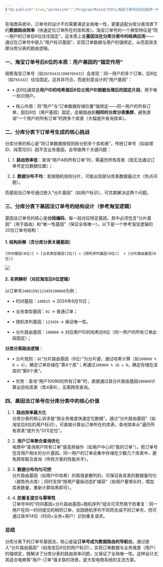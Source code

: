 ```yaml
---
{"dg-publish":true,"permalink":"/Program/Mixed/为什么淘宝订单号后6位始终一样？/","noteIcon":"","created":"2025-08-19T18:18:24.617+08:00"}
---
```


在电商系统中，订单号的设计不仅需要满足全局唯一性，更要适配分库分表场景下的**数据路由效率**（快速定位订单所在的库和表）。淘宝订单号的一个典型特征是“同一用户的订单后6位往往固定”，这本质上是**基因法在分库分表中的经典应用**——通过在订单号中嵌入“用户标识基因”，实现订单数据与用户的强绑定，从而高效支撑分库分表的路由逻辑。

### 一、淘宝订单号后6位的本质：用户基因的“锚定作用”

观察淘宝订单号（如`287654321098765432`）会发现：同一用户的多个订单，后6位（如`765432`）往往固定。这并非巧合，而是刻意设计的“用户基因”：

*   • 这6位通常是**用户ID的哈希值后6位**或**用户ID脱敏处理后的固定片段**，用于唯一标识用户。
    
*   • 核心作用：将“用户”与“订单数据存储位置”强绑定——同一用户的所有订单，因后6位（用户基因）固定，会被路由到**相同的分库分表集群**，避免查询“一个用户的所有订单”时跨多个库表（大幅提升查询效率）。
    

### 二、分库分表下订单号生成的核心挑战

分库分表的核心是“将订单数据按规则拆分到多个库和表”，传统订单号（如自增ID、纯雪花ID）因不含业务基因，会导致两个关键问题：

1.  1. **路由效率低**：查询“用户A的所有订单”时，需遍历所有库表（因无法通过订单号定位数据位置）；
    
2.  2. **数据分布不均**：若按随机规则分片，可能出现部分库表数据量过大（热点问题）。
    

而基因法订单号通过嵌入“分片基因”（如用户标识），可完美解决这两个问题。

### 三、分库分表下基因法订单号的结构设计（参考淘宝逻辑）

基因法订单号的核心是**分段编码**，每一段对应特定基因，其中必须包含“分片基因”（用于路由）和“唯一性基因”（保证全局唯一）。以下是一个参考淘宝逻辑的20位订单号结构：

#### 1.  结构拆解（含分库分表关键基因）

`[时间基因(6位)] + [业务类型基因(2位)] + [随机序列基因(6位)]  + [分片路由基因(6位)] `

![](https://mmbiz.qpic.cn/mmbiz_png/JJRW7FxQREywk68cb6Cth8y3LmZI1XRYU7cxxaPibFOPib4XWaXB7cdXpEQyUcBc9bBYPIicBFCyhic2RgTzcuWeYQ/640?wx_fmt=png&watermark=1)

#### 2. 实例解析（对应淘宝后6位逻辑）

以订单号`24081501123456100860`为例：

*   • 时间基因：`240815` → 2024年8月15日；
    
*   • 业务类型基因：`01` → 普通订单；
    
*   • 随机序列基因：`123456` → 保证唯一性。
    
*   • 分片路由基因：`100860` → 对应用户ID的哈希后6位（同一用户的所有订单此段固定）；
    

**分库分表路由逻辑**：

*   • 分片规则：以“分片路由基因（6位）”为分片键，通过哈希计算（如`100860 % 8 = 4`），确定订单存储在“第4个库”；再通过`100860 % 16 = 8`，确定存储在该库的“第8个表”。
    
*   • 优势：查询“用户10086的所有订单”时，直接通过其分片路由基因`100860`计算出目标库表（库4表8），无需跨库查询。
    

### 四、基因法订单号在分库分表中的核心价值

1.  1. **路由效率最大化**  
    分库分表的核心诉求是“按业务维度快速定位数据”。通过“分片路由基因”（如淘宝后6位的用户标识），可直接计算出订单所在的库表，查询效率从“遍历所有库表”提升为“O(1)定位”。
    
2.  2. **用户订单聚合查询优化**  
    电商中“查询用户所有订单”是高频操作（如用户中心的“我的订单”）。若订单号包含用户相关的分片基因，同一用户的订单会集中存储在少数几个库表中，避免跨库联合查询（传统方案的性能杀手）。
    
3.  3. **数据分布均匀可控**  
    分片路由基因（如用户ID哈希）的取值是散列的，可保证各库表的数据量均匀（避免热点库）；同时支持“按用户量级动态扩缩容”（如用户量增长时，增加库表数量，重新计算哈希即可）。
    
4.  4. **防重复提交与幂等性**  
    订单号中的“时间基因+分片路由基因+随机序列”组合可天然用于防重复：同一用户在同一时间提交的相同订单，会因随机序列不同而生成不同订单号，但可通过其中14位（时间+业务+用户）识别重复请求。
    

### 总结

分库分表下的订单号基因法，核心是**让订单号成为数据路由的导航仪**。通过嵌入“分片路由基因”（如淘宝后6位的用户标识），实现订单数据与业务维度（用户）的强绑定，既解决了分库分表的路由效率问题，又保证了全局唯一性。这种设计尤其适合电商等“用户-订单”强关联的场景，是大型电商系统的主流方案。